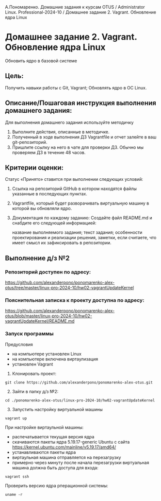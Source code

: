 А.Пономаренко. Домашние задания к курсам OTUS / Administrator Linux. Professional-2024-10 / Домашнее задание 2. Vagrant. Обновление ядра Linux

# Домашнее задание 2. Vagrant. Обновление ядра Linux

Обновить ядро в базовой системе
## Цель:

Получить навыки работы с Git, Vagrant;
Обновлять ядро в ОС Linux.

## Описание/Пошаговая инструкция выполнения домашнего задания:
Для выполнения домашнего задания используйте методичку
1. Выполните действия, описанные в методичке.
2. Полученный в ходе выполнения ДЗ Vagrantfile и отчет залейте в ваш git-репозиторий.
3. Пришлите ссылку на него в чате для проверки ДЗ. Обычно мы проверяем ДЗ в течение 48 часов.


## Критерии оценки:

Статус «Принято» ставится при выполнении следующих условий:

1. Ссылка на репозиторий GitHub в котором находятся файлы указанные в последующих пунктах.
2. Vagrantfile, который будет разворачивать виртуальную машину в которой вы обновляли ядро.
3. Документация по каждому заданию:
    Создайте файл README.md и снабдите его следующей информацией:

    название выполняемого задания;
    текст задания;
    особенности проектирования и реализации решения,
    заметки, если считаете, что имеет смысл их зафиксировать в репозитории.

## Выполнение д/з №2

### Репозиторий доступен по адресу:
https://github.com/alexanderpono/ponomarenko-alex-otus/tree/master/linux-pro-2024-10/hw02-vagrantUpdateKernel

### Пояснительная записка к проекту доступна по адресу:
https://github.com/alexanderpono/ponomarenko-alex-otus/blob/master/linux-pro-2024-10/hw02-vagrantUpdateKernel/README.md

### Запуск программы

Предусловия
* на компьютере установлен Linux
* на компьютере включена виртаулизация
* установлен Vagrant


1. Клонировать проект: 
```
git clone https://github.com/alexanderpono/ponomarenko-alex-otus.git
```

2. Зайти в папку д/з №2: 
```
cd ./ponomarenko-alex-otus/linux-pro-2024-10/hw02-vagrantUpdateKernel 
```

3. Запустить настройку виртуальной машины
```
vagrant up
```

При настройке виртаульной машины: 
* распечатывается текущая версия ядра
* скачиваются пакеты ядра 5.19.17-generic Ubuntu с сайта https://kernel.ubuntu.com/mainline/v5.19.17/amd64/
* устанавливаются пакеты ядра
* виртаульная машина отправляется на перезагрузку
* примерно через минуту после начала перезагрузки виртуальная машина должна быть доступа для входа:


```
vagrant ssh
```

Проверить версию ядра рперационной системы:
```
uname -r
```
